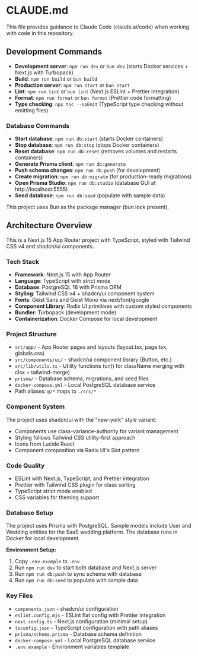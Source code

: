 # CLAUDE.md

This file provides guidance to Claude Code (claude.ai/code) when working with code in this repository.

## Development Commands

- **Development server**: `npm run dev` or `bun dev` (starts Docker services + Next.js with Turbopack)
- **Build**: `npm run build` or `bun build`
- **Production server**: `npm run start` or `bun start`
- **Lint**: `npm run lint` or `bun lint` (Next.js ESLint + Prettier integration)
- **Format**: `npm run format` or `bun format` (Prettier code formatting)
- **Type checking**: `npx tsc --noEmit` (TypeScript type checking without emitting files)

### Database Commands
- **Start database**: `npm run db:start` (starts Docker containers)
- **Stop database**: `npm run db:stop` (stops Docker containers)
- **Reset database**: `npm run db:reset` (removes volumes and restarts containers)
- **Generate Prisma client**: `npm run db:generate`
- **Push schema changes**: `npm run db:push` (for development)
- **Create migration**: `npm run db:migrate` (for production-ready migrations)
- **Open Prisma Studio**: `npm run db:studio` (database GUI at http://localhost:5555)
- **Seed database**: `npm run db:seed` (populate with sample data)

This project uses Bun as the package manager (bun.lock present).

## Architecture Overview

This is a Next.js 15 App Router project with TypeScript, styled with Tailwind CSS v4 and shadcn/ui components.

### Tech Stack
- **Framework**: Next.js 15 with App Router
- **Language**: TypeScript with strict mode
- **Database**: PostgreSQL 16 with Prisma ORM
- **Styling**: Tailwind CSS v4 + shadcn/ui component system
- **Fonts**: Geist Sans and Geist Mono via next/font/google
- **Component Library**: Radix UI primitives with custom styled components
- **Bundler**: Turbopack (development mode)
- **Containerization**: Docker Compose for local development

### Project Structure
- `src/app/` - App Router pages and layouts (layout.tsx, page.tsx, globals.css)
- `src/components/ui/` - shadcn/ui component library (Button, etc.)
- `src/lib/utils.ts` - Utility functions (cn() for className merging with clsx + tailwind-merge)
- `prisma/` - Database schema, migrations, and seed files
- `docker-compose.yml` - Local PostgreSQL database service
- Path aliases: `@/*` maps to `./src/*`

### Component System
The project uses shadcn/ui with the "new-york" style variant:
- Components use class-variance-authority for variant management
- Styling follows Tailwind CSS utility-first approach
- Icons from Lucide React
- Component composition via Radix UI's Slot pattern

### Code Quality
- ESLint with Next.js, TypeScript, and Prettier integration
- Prettier with Tailwind CSS plugin for class sorting
- TypeScript strict mode enabled
- CSS variables for theming support

### Database Setup
The project uses Prisma with PostgreSQL. Sample models include User and Wedding entities for the SaaS wedding platform. The database runs in Docker for local development.

**Environment Setup:**
1. Copy `.env.example` to `.env`
2. Run `npm run dev` to start both database and Next.js server
3. Run `npm run db:push` to sync schema with database
4. Run `npm run db:seed` to populate with sample data

### Key Files
- `components.json` - shadcn/ui configuration
- `eslint.config.mjs` - ESLint flat config with Prettier integration
- `next.config.ts` - Next.js configuration (minimal setup)
- `tsconfig.json` - TypeScript configuration with path aliases
- `prisma/schema.prisma` - Database schema definition
- `docker-compose.yml` - Local PostgreSQL database service
- `.env.example` - Environment variables template
